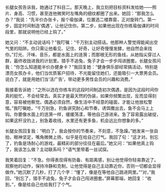 长腿女孩告诉我，她通过了科目二。那天晚上，我立刻把目标资料发给她——照片、身高、习惯，甚至连他微笑时左嘴角的细纹都圈了出来。她回：“那我怎么办？”我说：“先半价办张卡，报个瑜伽课，位置选二楼靠窗，正对旋转门。第一步，固定时间制造‘偶遇’，让他记住你。第二步，如果他出现在你练瑜伽课的时间段里，那就说明他已经上钩了。”

她又问：“不主动说话吗？”我叮嘱：“千万别主动搭话。他那种人警觉得能闻出空气里的陷阱。你只需让他看见、记住、好奇，让好奇慢慢发酵，他自然会来找你。”灯光、汗味、音乐，都是水面上的涟漪；而那根无形的鱼线，从她指尖穿过人群，最终收拢进我的计划里。猎手不追兔，兔子才会一步步闯进圈套。长腿女孩问我：“你怎么知道能半价办健身卡？”我回复她：“健身俱乐部经常搞活动，特别是漂亮女孩办卡，他们当优质客户招待，不光能留住她们，还能吸引一大票男会员。说白了，就是用她们当‘活广告’，带动更多男性会员的兴趣和消费。”

我接着告诉她：“之所以选在你练车的这段时间制造初次偶遇，是因为这段时间你真的挺忙，不会经常去。真实才是最天然的伪装，如果你频繁出现，反而显得刻意，容易被他察觉。偶遇必须自然，像生活中不经意的碰面，才能让他放松警惕。”我叮嘱她，“千万别急，钓鱼讲究耐心和节奏，诱饵撒出去，鱼不会马上上钩。你要像水面上的涟漪一样，缓缓荡漾，等他自己游进来。急了容易露出破绽，如果这杆没钓上，别急着收线，水里还有更多鱼，机会远比你想象的多。”

长腿女孩回复我：“明白了，我会按你的节奏来，不刻意，不急躁。”她发来一张自拍，眼神坚定，嘴角微微上扬，似乎是在给自己打气。我回了句：“这才对。别忘了，钓鱼是场耐心的游戏，最精彩的部分往往在最后。”她又问：“如果他真上钩了，我该怎么做？主动联系吗？”语气里带着一丝试探。

我笑着回复：“不急。你得表现得有防备、有距离感，别让他觉得你轻易靠近了。观察他的动作，保持冷静和克制，让他觉得是自己主动靠近你，否则一切都会显得做作。”她沉默了几秒，打了几个字：“懂了，像是在等他自己跳进网里。”“对，”我回，“别忘了，猎手不追兔，兔子才会自己闯进圈套。”屏幕那端，她回复：“收到。”，像是给自己也给我打了个气。
